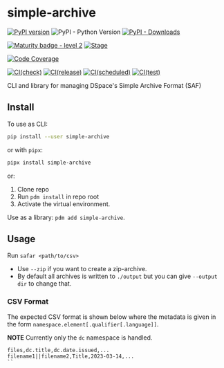 # simple-archive

[![PyPI version](https://badge.fury.io/py/simple-archive.svg)](https://pypi.org/project/simple-archive/)
![PyPI - Python Version](https://img.shields.io/pypi/pyversions/simple-archive)
[![PyPI - Downloads](https://img.shields.io/pypi/dm/simple-archive)](https://pypi.org/project/simple-archive/)

[![Maturity badge - level 2](https://img.shields.io/badge/Maturity-Level%202%20--%20First%20Release-yellowgreen.svg)](https://github.com/spraakbanken/getting-started/blob/main/scorecard.md)
[![Stage](https://img.shields.io/pypi/status/simple-archive)](https://pypi.org/project/simple-archive/)

[![Code Coverage](https://codecov.io/gh/spraakbanken/simple-archive/branch/main/graph/badge.svg)](https://codecov.io/gh/spraakbanken/simple-archive/)

[![CI(check)](https://github.com/spraakbanken/simple-archive/actions/workflows/check.yml/badge.svg)](https://github.com/spraakbanken/simple-archive/actions/workflows/check.yml)
[![CI(release)](https://github.com/spraakbanken/simple-archive/actions/workflows/release.yml/badge.svg)](https://github.com/spraakbanken/simple-archive/actions/workflows/release.yml)
[![CI(scheduled)](https://github.com/spraakbanken/simple-archive/actions/workflows/scheduled.yml/badge.svg)](https://github.com/spraakbanken/simple-archive/actions/workflows/scheduled.yml)
[![CI(test)](https://github.com/spraakbanken/simple-archive/actions/workflows/test.yml/badge.svg)](https://github.com/spraakbanken/simple-archive/actions/workflows/test.yml)

CLI and library for managing DSpace's Simple Archive Format (SAF)

## Install

To use as CLI:

```bash
pip install --user simple-archive
```

or with `pipx`:

```bash
pipx install simple-archive
```

or:

1. Clone repo
2. Run `pdm install` in repo root
3. Activate the virtual environment.

Use as a  library: `pdm add simple-archive`.

## Usage

Run `safar <path/to/csv>`

- Use `--zip` if you want to create a zip-archive.
- By default all archives is written to `./output` but you can give `--output dir` to change that.

### CSV Format

The expected CSV format is shown below where the metadata is given in the form `namespace.element[.qualifier[.language]]`.

**NOTE** Currently only the `dc` namespace is handled.

```csv
files,dc.title,dc.date.issued,...
filename1||filename2,Title,2023-03-14,...
``

